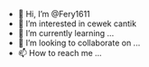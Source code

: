 - 👋 Hi, I’m @Fery1611
- 👀 I’m interested in cewek cantik 
- 🌱 I’m currently learning ...
- 💞️ I’m looking to collaborate on ...
- 📫 How to reach me ...

<!---
Fery1611/Fery1611 is a ✨ special ✨ repository because its `README.md` (this file) appears on your GitHub profile.
You can click the Preview link to take a look at your changes.
--->
